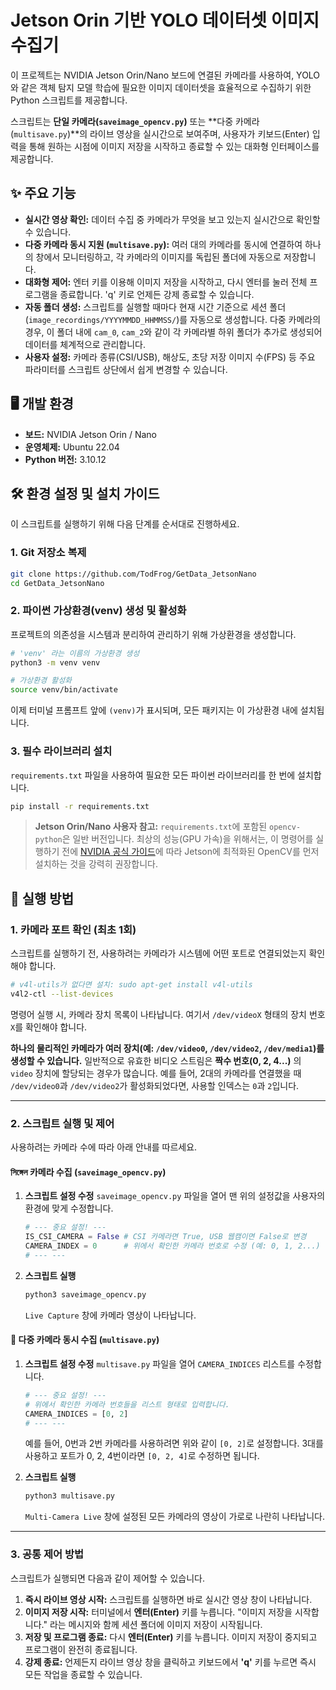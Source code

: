 # Jetson Orin 기반 YOLO 데이터셋 이미지 수집기

이 프로젝트는 NVIDIA Jetson Orin/Nano 보드에 연결된 카메라를 사용하여, YOLO와 같은 객체 탐지 모델 학습에 필요한 이미지 데이터셋을 효율적으로 수집하기 위한 Python 스크립트를 제공합니다.

스크립트는 **단일 카메라(`saveimage_opencv.py`)** 또는 \*\*다중 카메라(`multisave.py`)\*\*의 라이브 영상을 실시간으로 보여주며, 사용자가 키보드(Enter) 입력을 통해 원하는 시점에 이미지 저장을 시작하고 종료할 수 있는 대화형 인터페이스를 제공합니다.

## ✨ 주요 기능

  * **실시간 영상 확인:** 데이터 수집 중 카메라가 무엇을 보고 있는지 실시간으로 확인할 수 있습니다.
  * **다중 카메라 동시 지원 (`multisave.py`):** 여러 대의 카메라를 동시에 연결하여 하나의 창에서 모니터링하고, 각 카메라의 이미지를 독립된 폴더에 자동으로 저장합니다.
  * **대화형 제어:** 엔터 키를 이용해 이미지 저장을 시작하고, 다시 엔터를 눌러 전체 프로그램을 종료합니다. 'q' 키로 언제든 강제 종료할 수 있습니다.
  * **자동 폴더 생성:** 스크립트를 실행할 때마다 현재 시간 기준으로 세션 폴더(`image_recordings/YYYYMMDD_HHMMSS/`)를 자동으로 생성합니다. 다중 카메라의 경우, 이 폴더 내에 `cam_0`, `cam_2`와 같이 각 카메라별 하위 폴더가 추가로 생성되어 데이터를 체계적으로 관리합니다.
  * **사용자 설정:** 카메라 종류(CSI/USB), 해상도, 초당 저장 이미지 수(FPS) 등 주요 파라미터를 스크립트 상단에서 쉽게 변경할 수 있습니다.

## 🖥️ 개발 환경

  * **보드:** NVIDIA Jetson Orin / Nano
  * **운영체제:** Ubuntu 22.04
  * **Python 버전:** 3.10.12

## 🛠️ 환경 설정 및 설치 가이드

이 스크립트를 실행하기 위해 다음 단계를 순서대로 진행하세요.

### 1\. Git 저장소 복제

```bash
git clone https://github.com/TodFrog/GetData_JetsonNano
cd GetData_JetsonNano
```

### 2\. 파이썬 가상환경(venv) 생성 및 활성화

프로젝트의 의존성을 시스템과 분리하여 관리하기 위해 가상환경을 생성합니다.

```bash
# 'venv' 라는 이름의 가상환경 생성
python3 -m venv venv

# 가상환경 활성화
source venv/bin/activate
```

이제 터미널 프롬프트 앞에 `(venv)`가 표시되며, 모든 패키지는 이 가상환경 내에 설치됩니다.

### 3\. 필수 라이브러리 설치

`requirements.txt` 파일을 사용하여 필요한 모든 파이썬 라이브러리를 한 번에 설치합니다.

```bash
pip install -r requirements.txt
```

> **Jetson Orin/Nano 사용자 참고:** `requirements.txt`에 포함된 `opencv-python`은 일반 버전입니다. 최상의 성능(GPU 가속)을 위해서는, 이 명령어를 실행하기 전에 [NVIDIA 공식 가이드](https://www.google.com/search?q=https://docs.nvidia.com/deeplearning/frameworks/install-tf2-jetson-platform/index.html)에 따라 Jetson에 최적화된 OpenCV를 먼저 설치하는 것을 강력히 권장합니다.

## 🚀 실행 방법

### 1\. 카메라 포트 확인 (최초 1회)

스크립트를 실행하기 전, 사용하려는 카메라가 시스템에 어떤 포트로 연결되었는지 확인해야 합니다.

```bash
# v4l-utils가 없다면 설치: sudo apt-get install v4l-utils
v4l2-ctl --list-devices
```

명령어 실행 시, 카메라 장치 목록이 나타납니다. 여기서 `/dev/videoX` 형태의 장치 번호 `X`를 확인해야 합니다.

**하나의 물리적인 카메라가 여러 장치(예: `/dev/video0`, `/dev/video2`, `/dev/media1`)를 생성할 수 있습니다.** 일반적으로 유효한 비디오 스트림은 **짝수 번호(0, 2, 4...)** 의 `video` 장치에 할당되는 경우가 많습니다. 예를 들어, 2대의 카메라를 연결했을 때 `/dev/video0`과 `/dev/video2`가 활성화되었다면, 사용할 인덱스는 `0`과 `2`입니다.

-----

### 2\. 스크립트 실행 및 제어

사용하려는 카메라 수에 따라 아래 안내를 따르세요.

#### সিঙ্গেল 카메라 수집 (`saveimage_opencv.py`)

1.  **스크립트 설정 수정**
    `saveimage_opencv.py` 파일을 열어 맨 위의 설정값을 사용자의 환경에 맞게 수정합니다.

    ```python
    # --- 중요 설정! ---
    IS_CSI_CAMERA = False # CSI 카메라면 True, USB 웹캠이면 False로 변경
    CAMERA_INDEX = 0      # 위에서 확인한 카메라 번호로 수정 (예: 0, 1, 2...)
    # --- ---
    ```

2.  **스크립트 실행**

    ```bash
    python3 saveimage_opencv.py
    ```

    `Live Capture` 창에 카메라 영상이 나타납니다.

#### 🎥 다중 카메라 동시 수집 (`multisave.py`)

1.  **스크립트 설정 수정**
    `multisave.py` 파일을 열어 `CAMERA_INDICES` 리스트를 수정합니다.

    ```python
    # --- 중요 설정! ---
    # 위에서 확인한 카메라 번호들을 리스트 형태로 입력합니다.
    CAMERA_INDICES = [0, 2]
    # --- ---
    ```

    예를 들어, 0번과 2번 카메라를 사용하려면 위와 같이 `[0, 2]`로 설정합니다. 3대를 사용하고 포트가 0, 2, 4번이라면 `[0, 2, 4]`로 수정하면 됩니다.

2.  **스크립트 실행**

    ```bash
    python3 multisave.py
    ```

    `Multi-Camera Live` 창에 설정된 모든 카메라의 영상이 가로로 나란히 나타납니다.

-----

### 3\. 공통 제어 방법

스크립트가 실행되면 다음과 같이 제어할 수 있습니다.

1.  **즉시 라이브 영상 시작:** 스크립트를 실행하면 바로 실시간 영상 창이 나타납니다.
2.  **이미지 저장 시작:** 터미널에서 **엔터(Enter)** 키를 누릅니다. "이미지 저장을 시작합니다." 라는 메시지와 함께 세션 폴더에 이미지 저장이 시작됩니다.
3.  **저장 및 프로그램 종료:** 다시 **엔터(Enter)** 키를 누릅니다. 이미지 저장이 중지되고 프로그램이 완전히 종료됩니다.
4.  **강제 종료:** 언제든지 라이브 영상 창을 클릭하고 키보드에서 **'q'** 키를 누르면 즉시 모든 작업을 종료할 수 있습니다.
